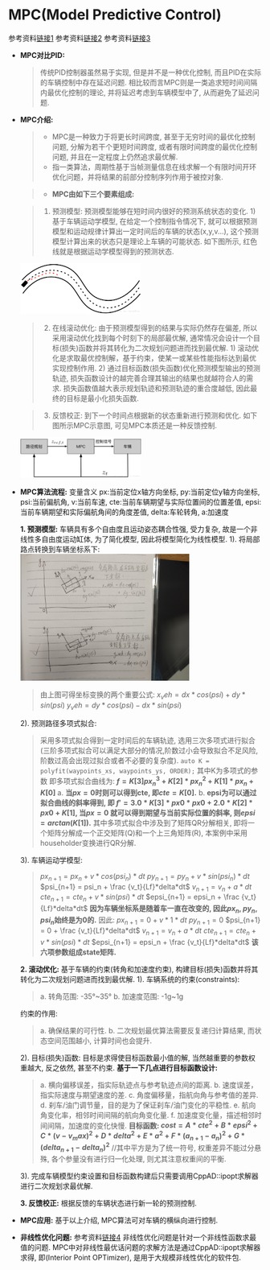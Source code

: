 # MPC(Model Predictive Control)
参考资料[链接1](https://blog.csdn.net/AdamShan/article/details/79083755)
参考资料[链接2](https://blog.csdn.net/qq_40870689/article/details/87971282)
参考资料[链接3](https://blog.csdn.net/qq_42258099/article/details/95353986)

- **MPC对比PID:** 
	> 传统PID控制器虽然易于实现, 但是并不是一种优化控制, 而且PID在实际的车辆控制中存在延迟问题. 相比较而言MPC则是一类追求短时间间隔内最优化控制的理论, 并将延迟考虑到车辆模型中了, 从而避免了延迟问题.

- **MPC介绍:**
	> * MPC是一种致力于将更长时间跨度, 甚至于无穷时间的最优化控制问题, 分解为若干个更短时间跨度, 或者有限时间跨度的最优化控制问题, 并且在一定程度上仍然追求最优解. 
	> * 指一类算法，周期性基于当帧测量信息在线求解一个有限时间开环优化问题，并将结果的前部分控制序列作用于被控对象.

	> * **MPC由如下三个要素组成:** 

	> 1. 预测模型: 预测模型能够在短时间内很好的预测系统状态的变化.
    	1) 基于车辆运动学模型, 在给定一个控制指令情况下, 就可以根据预测模型和运动规律计算出一定时间后的车辆的状态(x,y,v...), 这个预测模型计算出来的状态只是理论上车辆的可能状态. 如下图所示, 红色线就是根据运动学模型得到的预测状态.
	<img src="../image/MPC_MODEL_PREDICT.png" width="50%" height="50%" />

	> 2. 在线滚动优化: 由于预测模型得到的结果与实际仍然存在偏差, 所以采用滚动优化找到每个时刻下的局部最优解, 通常情况会设计一个目标(损失)函数并将其转化为二次规划问题进而找到最优解.
		1) 滚动优化是求取最优控制解，基于约束，使某一或某些性能指标达到最优实现控制作用.
		2) 通过目标函数(损失函数)优化预测模型输出的预测轨迹, 损失函数设计的越完善合理其输出的结果也就越符合人的需求. 损失函数值越大表示规划轨迹和预测轨迹的重合度越低, 因此最终的目标是最小化损失函数. 
	
	> 3. 反馈校正: 到下一个时间点根据新的状态重新进行预测和优化.
		如下图所示MPC示意图, 可见MPC本质还是一种反馈控制.
	<img src="../image/MPC.png" width="50%" height="50%" />


- **MPC算法流程:**
	变量含义 px:当前定位x轴方向坐标, py:当前定位y轴方向坐标, psi:当前偏航角, v:当前车速, cte:当前车辆期望与实际位置间的位置差值, epsi:当前车辆期望和实际偏航角间的角度差值, delta:车轮转角, a:加速度
	
	**1. 预测模型:**
	车辆具有多个自由度且运动姿态耦合性强, 受力复杂, 故是一个非线性多自由度运动缸体, 为了简化模型, 因此将模型简化为线性模型.
    1). 将局部路点转换到车辆坐标系下:
	<img src="../image/coordinate_transform.png" width="70%" height="70%" />
	> 由上图可得坐标变换的两个重要公式:
			$x_veh = dx*cos(psi) + dy*sin(psi)$
			$y_veh = dy*cos(psi) - dx*sin(psi)$

    2). 预测路径多项式拟合:
	> 采用多项式拟合得到一定时间后的车辆轨迹, 选用三次多项式进行拟合(三阶多项式拟合可以满足大部分的情况,阶数过小会导致拟合不足风险, 阶数过高会出现过拟合或者不必要的复杂度).
	`auto K = polyfit(waypoints_xs, waypoints_ys, ORDER);` 其中K为多项式的参数
	即多项式拟合曲线为: **$f = K[3]px_n^3 + K[2]*px_n^2 + K[1]*px_n + K[0]$**
    a. **当$px = 0$时则可以得到cte, 即$cte = K[0]$.**
    b. **epsi为可以通过拟合曲线的斜率得到, 即 $f' = 3.0 * K[3] * px0 * px0 + 2.0 * K[2] * px0 + K[1]$, 当$px = 0$ 就可以得到期望与当前实际位置的斜率, 则$epsi = arctan(K[1])$.**
	> 其中多项式拟合中涉及到了矩阵QR分解相关, 即将一个矩阵分解成一个正交矩阵(Q)和一个上三角矩阵(R), 本案例中采用householder变换进行QR分解.

    3). 车辆运动学模型: 
	>	$px_{n+1} = px_n + v*cos(psi_n)*dt$
		$py_{n+1} = py_n + v*sin(psi_n)*dt$
		$psi_{n+1} = psi_n + \frac {v_t}{Lf}*delta*dt$
		$v_{n+1} = v_n + a*dt$
		$cte_{n+1} = cte_n + v*sin(psi)*dt$
		$epsi_{n+1} = epsi_n + \frac {v_t}{Lf}*delta*dt$
	**因为车辆坐标系是随着车一直在改变的, 因此$px_n$, $py_n$, $psi_n$始终是为0的.**
	因此:
	>	$px_{n+1} = 0 + v*1*dt$
		$py_{n+1} = 0$
		$psi_{n+1} = 0 + \frac {v_t}{Lf}*delta*dt$
		$v_{n+1} = v_n + a*dt$
		$cte_{n+1} = cte_n + v*sin(psi)*dt$
		$epsi_{n+1} = epsi_n + \frac {v_t}{Lf}*delta*dt$
	**该六项参数组成state矩阵.**

	**2. 滚动优化:**
	基于车辆的约束(转角和加速度约束), 构建目标(损失)函数并将其转化为二次规划问题进而找到最优解.
	1). 车辆系统的约束(constraints): 
	>	a. 转角范围: -35°~35°
	  	b. 加速度范围: -1g~1g
	
	约束的作用:
	>	a. 确保结果的可行性.
		b. 二次规划最优算法需要反复递归计算结果, 而状态空间范围越小, 计算时间也会提升.  

   	2). 目标(损失)函数: 目标是求得使目标函数最小值的解, 当然越重要的参数权重越大, 反之依然, 甚至不约束.
	**基于一下几点进行目标函数设计:**
	> 	a. 横向偏移误差，指实际轨迹点与参考轨迹点间的距离.
	  	b. 速度误差，指实际速度与期望速度的差.
	  	c. 角度偏移量，指航向角与参考值的差异.
	  	d. 刹车/油门调节量，目的是为了保证刹车/油门变化的平稳性.
	  	e. 航向角变化率，相邻时间间隔的航向角变化量.
	  	f. 加速度变化量，描述相邻时间间隔，加速度的变化快慢.
	**目标函数: $cost = A*cte^2 + B*epsi^2 + C*(v-v_max)^2 + D*delta^2 + E*a^2 + F*(a_{n+1}-a_n)^2 + G*(delta_{n+1}-delta_n)^2$** //其中平方是为了统一符号, 权重差异不能过分悬殊, 各个参量没有进行归一化处理, 则尤其注意权重间的平衡.

	3). 完成车辆模型约束设置和目标函数构建后只需要调用CppAD::ipopt求解器进行二次规划求最优解.

	**3. 反馈校正:**
	根据反馈的车辆状态进行新一轮的预测控制.

- **MPC应用:**
	基于以上介绍, MPC算法可对车辆的横纵向进行控制.

- **非线性优化问题:**
	参考资料[链接4](https://blog.csdn.net/wzheng92/article/details/80110963)
	非线性优化问题是针对一个非线性函数求最值的问题.
	MPC中对非线性最优话问题的求解方法是通过CppAD::ipopt求解器求得, 即(Interior Point OPTimizer), 是用于大规模非线性优化的软件包.